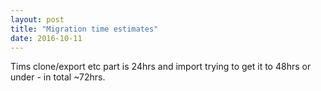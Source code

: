 ```yaml
---
layout: post
title: "Migration time estimates"
date: 2016-10-11
---
```


Tims clone/export etc part is 24hrs and import trying to get it to 48hrs or under - in total ~72hrs. 

